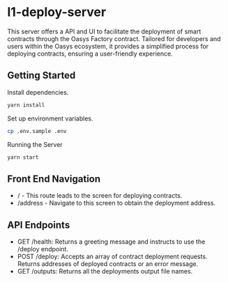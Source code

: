 # l1-deploy-server
This server offers a API and UI to facilitate the deployment of smart contracts through the Oasys Factory contract. Tailored for developers and users within the Oasys ecosystem, it provides a simplified process for deploying contracts, ensuring a user-friendly experience.

## Getting Started
Install dependencies.
```sh
yarn install
```
Set up environment variables.
```sh
cp .env.sample .env
```
Running the Server
```sh
yarn start
```

## Front End Navigation
- / - This route leads to the screen for deploying contracts.
- /address - Navigate to this screen to obtain the deployment address.

## API Endpoints
- GET /health: Returns a greeting message and instructs to use the /deploy endpoint.
- POST /deploy: Accepts an array of contract deployment requests. Returns addresses of deployed contracts or an error message.
- GET /outputs: Returns all the deployments output file names.
